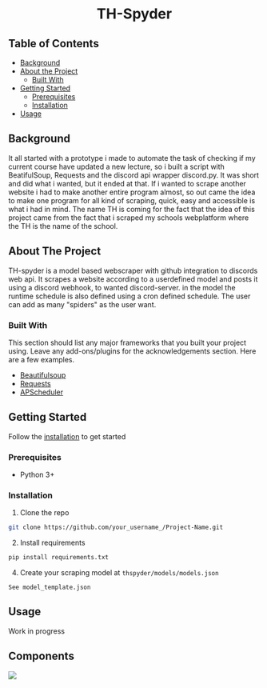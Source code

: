<center><h1>TH-Spyder</h1></center>
<!-- TABLE OF CONTENTS -->

<!--ts-->
## Table of Contents ##
* [Background](#background)
* [About the Project](#about-the-project)
  * [Built With](#built-with)
* [Getting Started](#getting-started)
  * [Prerequisites](#prerequisites)
  * [Installation](#installation)
* [Usage](#usage)
<!--te-->

## Background ##

It all started with a prototype i made to automate the task of checking if my current course have updated a new lecture, so i built a script with BeatifulSoup, Requests and
the discord api wrapper discord.py. It was short and did what i wanted, but it ended at that. If i wanted to scrape another website i had to make another entire program almost, so out came the idea to make one program for all kind of scraping, quick, easy and accessible is what i had in mind. The name TH is coming for the fact that the idea of this project came from the fact that i scraped my schools webplatform where the TH is the name of the school.
<!-- ABOUT THE PROJECT -->
## About The Project
TH-spyder is a model based webscraper with github integration to discords web api. It scrapes a website according to a userdefined model and posts it using a discord webhook, to wanted discord-server. in the model the runtime schedule is also defined using a cron defined schedule. The user can add as many "spiders" as the user want.

### Built With
This section should list any major frameworks that you built your project using. Leave any add-ons/plugins for the acknowledgements section. Here are a few examples.
* [Beautifulsoup](https://www.crummy.com/software/BeautifulSoup/bs4/doc/)
* [Requests](https://requests.readthedocs.io/en/master/)
* [APScheduler](https://apscheduler.readthedocs.io/)


<!-- GETTING STARTED -->
## Getting Started

Follow the [installation](#installation) to get started

### Prerequisites

* Python 3+

### Installation

1. Clone the repo
```sh
git clone https://github.com/your_username_/Project-Name.git
```
2. Install requirements
```sh
pip install requirements.txt 
```
4. Create your scraping model at `thspyder/models/models.json`
```
See model_template.json
```

<!-- USAGE EXAMPLES -->
## Usage

Work in progress

## Components
<img src="uml.png">
